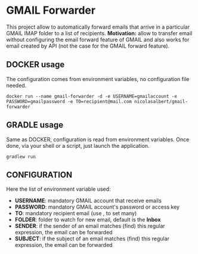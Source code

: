 # GMAIL Forwarder

This project allow to automatically forward emails that arrive in a particular GMAIL IMAP folder to a list of recipients.
**Motivation:** allow to transfer email without configuring the email forward feature of GMAIL and also works for email created by API (not the case for the GMAIL forward feature).

## DOCKER usage

The configuration comes from environment variables, no configuration file needed.

```
docker run --name gmail-forwarder -d -e USERNAME=gmailaccount -e PASSWORD=gmailpassword -e TO=recipient@mail.com nicolasalbert/gmail-forwarder
```

## GRADLE usage

Same as DOCKER, configuration is read from environment variables. Once done, via your shell or a script, just launch the application.

```
gradlew run
```

## CONFIGURATION

Here the list of environment variable used:

* **USERNAME**: mandatory GMAIL account that receive emails
* **PASSWORD**: mandatory GMAIL account's password or access key
* **TO**: mandatory recipient email (use , to set many)
* **FOLDER**: folder to watch for new email, default is the **Inbox**
* **SENDER**: if the sender of an email matches (find) this regular expression, the email can be forwarded
* **SUBJECT**: if the subject of an email matches (find) this regular expression, the email can be forwarded